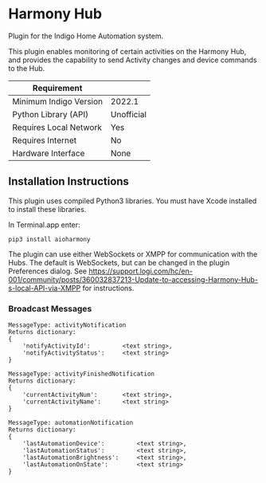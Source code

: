 # Harmony Hub

Plugin for the Indigo Home Automation system.

This plugin enables monitoring of certain activities on the Harmony Hub, and provides the capability to send Activity changes and device commands to the Hub.

| Requirement            |            |
|------------------------|------------|
| Minimum Indigo Version | 2022.1     |
| Python Library (API)   | Unofficial |
| Requires Local Network | Yes        |
| Requires Internet      | No         |
| Hardware Interface     | None       |


## Installation Instructions

This plugin uses compiled Python3 libraries.  You must have Xcode installed to install these libraries.

In Terminal.app enter:

`pip3 install aioharmony`

The plugin can use either WebSockets or XMPP for communication with the Hubs.  The default is WebSockets, but can be changed in the plugin Preferences dialog.  See https://support.logi.com/hc/en-001/community/posts/360032837213-Update-to-accessing-Harmony-Hub-s-local-API-via-XMPP 
for instructions.


### Broadcast Messages

    MessageType: activityNotification 
    Returns dictionary:
    {
    	'notifyActivityId':			<text string>,
		'notifyActivityStatus':		<text string>
	}

    MessageType: activityFinishedNotification
    Returns dictionary:
    {
    	'currentActivityNum':  		<text string>,
		'currentActivityName': 		<text string>
	}

    MessageType: automationNotification
    Returns dictionary:
    {
    	'lastAutomationDevice':  		<text string>,
		'lastAutomationStatus': 		<text string>,
		'lastAutomationBrightness': 	<text string>,
		'lastAutomationOnState': 		<text string>
	}
